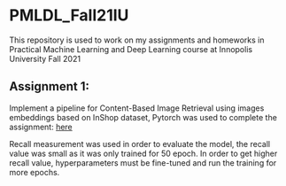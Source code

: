 # PMLDL_Fall21IU
This repository is used to work on my assignments and homeworks in Practical Machine Learning and Deep Learning course at Innopolis University Fall 2021


## Assignment 1:

Implement a pipeline for Content-Based Image Retrieval using images embeddings based on InShop dataset, Pytorch was used to complete the assignment: [here](https://github.com/hany606/PMLDL_Fall21IU/blob/main/Assignment1/PMLDL_Assignment1.ipynb) 

Recall measurement was used in order to evaluate the model, the recall value was small as it was only trained for 50 epoch. In order to get higher recall value, hyperparameters must be fine-tuned and run the training for more epochs.
